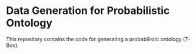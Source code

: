 # Data Generation for Probabilistic Ontology
This repository contains the code for generating a probabilistic ontology (T-Box).